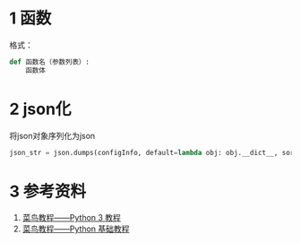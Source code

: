 # 1 函数
格式： 
```python
def 函数名（参数列表）:
    函数体
```

# 2 json化
将json对象序列化为json
```python
json_str = json.dumps(configInfo, default=lambda obj: obj.__dict__, sort_keys=True)
```



# 3 参考资料
1.  [菜鸟教程——Python 3 教程](https://www.runoob.com/python3/python3-tutorial.html) 
2.  [菜鸟教程——Python 基础教程](https://www.runoob.com/python/python-tutorial.html) 

